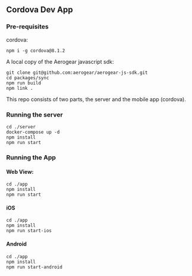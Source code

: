 ## Cordova Dev App

### Pre-requisites

cordova:
```
npm i -g cordova@8.1.2
```

A local copy of the Aerogear javascript sdk:

```
git clone git@github.com:aerogear/aerogear-js-sdk.git
cd packages/sync
npm run build
npm link .
```

This repo consists of two parts, the server and the mobile app (cordova).

### Running the server

```
cd ./server
docker-compose up -d
npm install
npm run start
```

### Running the App

#### Web View:

```
cd ./app
npm install
npm run start
```

#### iOS

```
cd ./app
npm install
npm run start-ios
```

#### Android

```
cd ./app
npm install
npm run start-android
```

